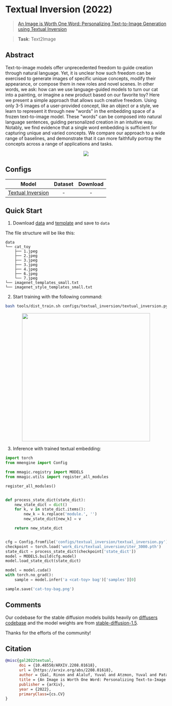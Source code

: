 # Textual Inversion (2022)

> [An Image is Worth One Word: Personalizing Text-to-Image Generation using Textual Inversion](https://arxiv.org/abs/2208.01618)

> **Task**: Text2Image

<!-- [ALGORITHM] -->

## Abstract

<!-- [ABSTRACT] -->

Text-to-image models offer unprecedented freedom to guide creation through natural language. Yet, it is unclear how such freedom can be exercised to generate images of specific unique concepts, modify their appearance, or compose them in new roles and novel scenes. In other words, we ask: how can we use language-guided models to turn our cat into a painting, or imagine a new product based on our favorite toy? Here we present a simple approach that allows such creative freedom. Using only 3-5 images of a user-provided concept, like an object or a style, we learn to represent it through new "words" in the embedding space of a frozen text-to-image model. These "words" can be composed into natural language sentences, guiding personalized creation in an intuitive way. Notably, we find evidence that a single word embedding is sufficient for capturing unique and varied concepts. We compare our approach to a wide range of baselines, and demonstrate that it can more faithfully portray the concepts across a range of applications and tasks.

<!-- [IMAGE] -->

<div align=center>
<img src="https://github.com/open-mmlab/mmagic/assets/28132635/b2dac6f1-5151-4199-bcc2-71b5b1523a16">
</div>

## Configs

|                    Model                    | Dataset | Download |
| :-----------------------------------------: | :-----: | :------: |
| [Textual Inversion](./textual_inversion.py) |    -    |    -     |

## Quick Start

1. Download [data](https://drive.google.com/drive/folders/1fmJMs25nxS_rSNqS5hTcRdLem_YQXbq5) and [template](https://drive.google.com/drive/folders/1SpByLKECISmj5fhkaicT4yrsyqqpWL_T?usp=drive_link)
   and save to `data`

The file structure will be like this:

```text
data
└── cat_toy
    ├── 1.jpeg
    ├── 2.jpeg
    ├── 3.jpeg
    ├── 3.jpeg
    ├── 4.jpeg
    ├── 6.jpeg
    └── 7.jpeg
└── imagenet_templates_small.txt
└── imagenet_style_templates_small.txt
```

2. Start training with the following command:

```bash
bash tools/dist_train.sh configs/textual_inversion/textual_inversion.py 1
```

<div align="center">
  <img src="https://github.com/open-mmlab/mmagic/assets/28132635/635a336c-fd6c-4c6f-b2c1-c1621420b9b9" width="400"/>
  <br/>
</div>

3. Inference with trained textual embedding:

```python
import torch
from mmengine import Config

from mmagic.registry import MODELS
from mmagic.utils import register_all_modules

register_all_modules()


def process_state_dict(state_dict):
    new_state_dict = dict()
    for k, v in state_dict.items():
        new_k = k.replace('module.', '')
        new_state_dict[new_k] = v

    return new_state_dict


cfg = Config.fromfile('configs/textual_inversion/textual_inversion.py')
checkpoint = torch.load('work_dirs/textual_inversion/iter_3000.pth')
state_dict = process_state_dict(checkpoint['state_dict'])
model = MODELS.build(cfg.model)
model.load_state_dict(state_dict)

model = model.cuda()
with torch.no_grad():
    sample = model.infer('a <cat-toy> bag')['samples'][0]

sample.save('cat-toy-bag.png')
```

## Comments

Our codebase for the stable diffusion models builds heavily on [diffusers codebase](https://github.com/huggingface/diffusers) and the model weights are from [stable-diffusion-1.5](https://github.com/huggingface/diffusers/blob/main/src/diffusers/pipelines/stable_diffusion/pipeline_stable_diffusion_controlnet.py).

Thanks for the efforts of the community!

## Citation

```bibtex
@misc{gal2022textual,
      doi = {10.48550/ARXIV.2208.01618},
      url = {https://arxiv.org/abs/2208.01618},
      author = {Gal, Rinon and Alaluf, Yuval and Atzmon, Yuval and Patashnik, Or and Bermano, Amit H. and Chechik, Gal and Cohen-Or, Daniel},
      title = {An Image is Worth One Word: Personalizing Text-to-Image Generation using Textual Inversion},
      publisher = {arXiv},
      year = {2022},
      primaryClass={cs.CV}
}

```

